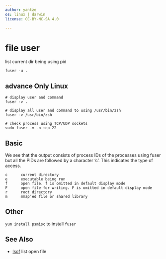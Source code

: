 ```yaml
---
author: yantze
os: linux | darwin
license: CC-BY-NC-SA 4.0

---
```


# file user
list current dir being using pid
```
fuser -u .
```

## advance **Only Linux**
```
# display user and command
fuser -v .

# display all user and command to using /usr/bin/zsh
fuser -v /usr/bin/zsh

# check process using TCP/UDP sockets
sudo fuser -v -n tcp 22
```

## Basic
We see that the output consists of process IDs of the processes using fuser but all the PIDs are followed by a character ‘c’. This indicates the type of access.
```
c      current directory
e      executable being run
f      open file. f is omitted in default display mode
F      open file for writing. F is omitted in default display mode
r      root directory
m      mmap’ed file or shared library
```

## Other
`yum install psmisc` to install `fuser`


## See Also
- [lsof](/soft/lsof.md)  list open file
